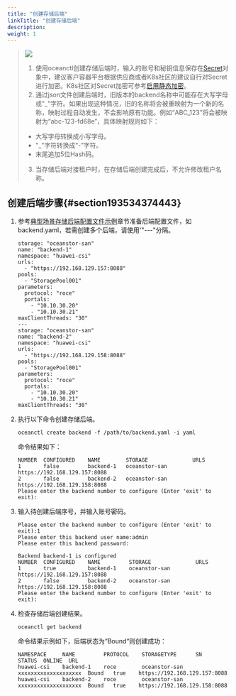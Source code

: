 ```yaml
---
title: "创建存储后端"
linkTitle: "创建存储后端"
description: 
weight: 1
---
```


>![](/css-docs/public_sys-resources/zh/icon-note.gif) 
>1.  使用oceanctl创建存储后端时，输入的账号和秘钥信息保存在[Secret](https://kubernetes.io/zh-cn/docs/concepts/configuration/secret/)对象中，建议客户容器平台根据供应商或者K8s社区的建议自行对Secret进行加密。K8s社区对Secret加密可参考[启用静态加密](https://kubernetes.io/zh-cn/docs/tasks/administer-cluster/encrypt-data/)。
>2.  通过json文件创建后端时，旧版本的backend名称中可能存在大写字母或"\_"字符。如果出现这种情况，旧的名称将会被重映射为一个新的名称，映射过程自动发生，不会影响原有功能。例如“ABC\_123”将会被映射为“abc-123-fd68e”，具体映射规则如下：
>    -   大写字母转换成小写字母。
>    -   "\_"字符转换成“-”字符。
>    -   末尾追加5位Hash码。
>3.  当存储后端对接租户时，在存储后端创建完成后，不允许修改租户名称。

## 创建后端步骤{#section193534374443}

1.  参考[典型场景存储后端配置文件示例](/docs/存储后端管理/管理存储后端/创建存储后端/典型场景存储后端配置文件示例)章节准备后端配置文件，如backend.yaml，若需创建多个后端，请使用'"---"分隔。

    ```
    storage: "oceanstor-san"
    name: "backend-1"
    namespace: "huawei-csi"
    urls:
      - "https://192.168.129.157:8088"
    pools:
      - "StoragePool001"
    parameters:
      protocol: "roce"
      portals:
        - "10.10.30.20"
        - "10.10.30.21"
    maxClientThreads: "30"
    ---
    storage: "oceanstor-san"
    name: "backend-2"
    namespace: "huawei-csi"
    urls:
      - "https://192.168.129.158:8088"
    pools:
      - "StoragePool001"
    parameters:
      protocol: "roce"
      portals:
        - "10.10.30.20"
        - "10.10.30.21"
    maxClientThreads: "30"
    ```

2.  执行以下命令创建存储后端。

    ```
    oceanctl create backend -f /path/to/backend.yaml -i yaml
    ```

    命令结果如下：

    ```
    NUMBER  CONFIGURED    NAME        STORAGE              URLS                
    1       false         backend-1   oceanstor-san        https://192.168.129.157:8088 
    2       false         backend-2   oceanstor-san        https://192.168.129.158:8088 
    Please enter the backend number to configure (Enter 'exit' to exit):
    ```

3.  输入待创建后端序号，并输入账号密码。

    ```
    Please enter the backend number to configure (Enter 'exit' to exit):1
    Please enter this backend user name:admin
    Please enter this backend password:
    
    Backend backend-1 is configured
    NUMBER  CONFIGURED    NAME         STORAGE              URLS               
    1       true          backend-1    oceanstor-san        https://192.168.129.157:8088 
    2       false         backend-2    oceanstor-san        https://192.168.129.158:8088 
    Please enter the backend number to configure (Enter 'exit' to exit):
    ```

4.  检查存储后端创建结果。

    ```
    oceanctl get backend
    ```

    命令结果示例如下，后端状态为“Bound“则创建成功：

    ```
    NAMESPACE     NAME         PROTOCOL    STORAGETYPE      SN                    STATUS  ONLINE  URL                 
    huawei-csi    backend-1    roce        oceanstor-san    xxxxxxxxxxxxxxxxxxxx  Bound   true    https://192.168.129.157:8088   
    huawei-csi    backend-2    roce        oceanstor-san    xxxxxxxxxxxxxxxxxxxx  Bound   true    https://192.168.129.158:8088   
    ```



